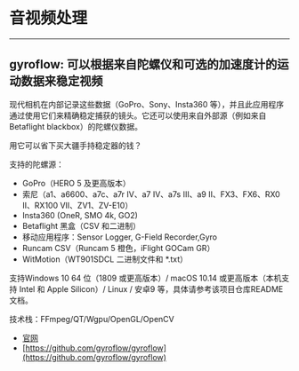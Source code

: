 # 音视频处理

---

## gyroflow: 可以根据来自陀螺仪和可选的加速度计的运动数据来稳定视频

现代相机在内部记录这些数据（GoPro、Sony、Insta360 等），并且此应用程序通过使用它们来精确稳定捕获的镜头。它还可以使用来自外部源（例如来自 Betaflight blackbox）的陀螺仪数据。

用它可以省下买大疆手持稳定器的钱？

支持的陀螺源：

- GoPro（HERO 5 及更高版本）
- 索尼（a1、a6600、a7c、a7r IV、a7 IV、a7s III、a9 II、FX3、FX6、RX0 II、RX100 VII、ZV1、ZV-E10）
- Insta360 (OneR, SMO 4k, GO2)
- Betaflight 黑盒（CSV 和二进制）
- 移动应用程序：Sensor Logger, G-Field Recorder,Gyro
- Runcam CSV（Runcam 5 橙色，iFlight GOCam GR）
- WitMotion（WT901SDCL 二进制文件和 *.txt）

支持Windows 10 64 位（1809 或更高版本）/ macOS 10.14 或更高版本（本机支持 Intel 和 Apple Silicon）/ Linux / 安卓9 等，具体请参考该项目仓库README文档。

技术栈：FFmpeg/QT/Wgpu/OpenGL/OpenCV

- [官网](https://gyroflow.xyz/)
- [https://github.com/gyroflow/gyroflow](https://github.com/gyroflow/gyroflow)